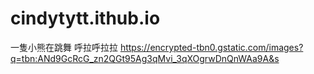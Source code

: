 # cindytytt.ithub.io
一隻小熊在跳舞 呼拉呼拉拉
https://encrypted-tbn0.gstatic.com/images?q=tbn:ANd9GcRcG_zn2QGt95Ag3qMvi_3qXOgrwDnQnWAa9A&s
